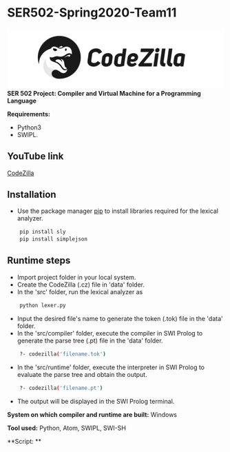 # SER502-Spring2020-Team11
![codezilla](codezilla.png)
**SER 502 Project: Compiler and Virtual Machine for a Programming Language**

**Requirements:**
- Python3
- SWIPL.

## YouTube link
[CodeZilla](https://youtube.com/)

## Installation
- Use the package manager [pip](https://pip.pypa.io/en/stable/) to install libraries required for the lexical analyzer.
```bash
    pip install sly
    pip install simplejson
```

## Runtime steps
- Import project folder in your local system.
- Create the CodeZilla (.cz) file in 'data' folder.
- In the 'src' folder, run the lexical analyzer as
```bash
    python lexer.py
```
- Input the desired file's name to generate the token (.tok) file in the 'data' folder.
- In the 'src/compiler' folder, execute the compiler in SWI Prolog to generate the parse tree (.pt) file in the 'data' folder.
```bash
    ?- codezilla('filename.tok')
```
- In the 'src/runtime' folder, execute the interpreter in SWI Prolog to evaluate the parse tree and obtain the output.
```bash
    ?- codezilla('filename.pt')
```
- The output will be displayed in the SWI Prolog terminal.


**System on which compiler and runtime are built:** Windows

**Tool used:** Python, Atom, SWIPL, SWI-SH

**Script: **
